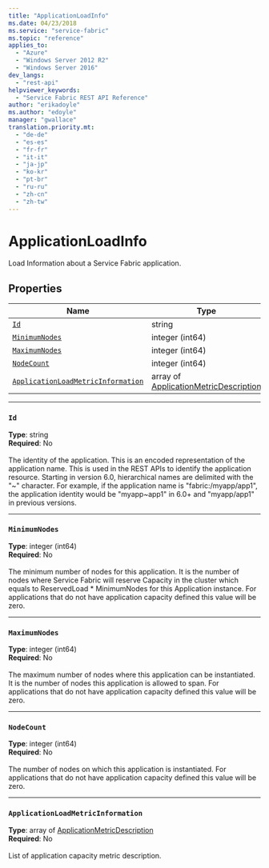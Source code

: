 ```yaml
---
title: "ApplicationLoadInfo"
ms.date: 04/23/2018
ms.service: "service-fabric"
ms.topic: "reference"
applies_to: 
  - "Azure"
  - "Windows Server 2012 R2"
  - "Windows Server 2016"
dev_langs: 
  - "rest-api"
helpviewer_keywords: 
  - "Service Fabric REST API Reference"
author: "erikadoyle"
ms.author: "edoyle"
manager: "gwallace"
translation.priority.mt: 
  - "de-de"
  - "es-es"
  - "fr-fr"
  - "it-it"
  - "ja-jp"
  - "ko-kr"
  - "pt-br"
  - "ru-ru"
  - "zh-cn"
  - "zh-tw"
---
```

# ApplicationLoadInfo

Load Information about a Service Fabric application.

## Properties
| Name | Type | Required |
| --- | --- | --- |
| [`Id`](#id) | string | No |
| [`MinimumNodes`](#minimumnodes) | integer (int64) | No |
| [`MaximumNodes`](#maximumnodes) | integer (int64) | No |
| [`NodeCount`](#nodecount) | integer (int64) | No |
| [`ApplicationLoadMetricInformation`](#applicationloadmetricinformation) | array of [ApplicationMetricDescription](sfclient-v62-model-applicationmetricdescription.md) | No |

____
### `Id`
__Type__: string <br/>
__Required__: No<br/>
<br/>
The identity of the application. This is an encoded representation of the application name. This is used in the REST APIs to identify the application resource.
Starting in version 6.0, hierarchical names are delimited with the "\~" character. For example, if the application name is "fabric:/myapp/app1",
the application identity would be "myapp\~app1" in 6.0+ and "myapp/app1" in previous versions.


____
### `MinimumNodes`
__Type__: integer (int64) <br/>
__Required__: No<br/>
<br/>
The minimum number of nodes for this application.
It is the number of nodes where Service Fabric will reserve Capacity in the cluster which equals to ReservedLoad * MinimumNodes for this Application instance.
For applications that do not have application capacity defined this value will be zero.


____
### `MaximumNodes`
__Type__: integer (int64) <br/>
__Required__: No<br/>
<br/>
The maximum number of nodes where this application can be instantiated.
It is the number of nodes this application is allowed to span.
For applications that do not have application capacity defined this value will be zero.


____
### `NodeCount`
__Type__: integer (int64) <br/>
__Required__: No<br/>
<br/>
The number of nodes on which this application is instantiated.
For applications that do not have application capacity defined this value will be zero.


____
### `ApplicationLoadMetricInformation`
__Type__: array of [ApplicationMetricDescription](sfclient-v62-model-applicationmetricdescription.md) <br/>
__Required__: No<br/>
<br/>
List of application capacity metric description.
